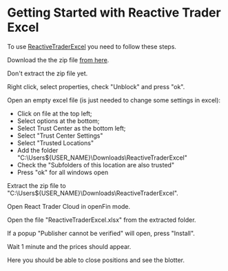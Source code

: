# Getting Started with Reactive Trader Excel

To use [ReactiveTraderExcel](https://weareadaptive.com/2016/10/05/rich-desktop-experience-openfin/) you need to follow
these steps.

Download the the zip file [from here](http://adaptiveconsulting.github.io/ReactiveTraderJS/install/ReactiveTraderExcel.zip).

Don't extract the zip file yet.

Right click, select properties, check "Unblock" and press "ok".

Open an empty excel file (is just needed to change some settings in excel):

- Click on file at the top left;
- Select options at the bottom;
- Select Trust Center as the bottom left;
- Select "Trust Center Settings"
- Select "Trusted Locations"
- Add the folder "C:\Users\${USER_NAME}\Downloads\ReactiveTraderExcel\"
- Check the "Subfolders of this location are also trusted"
- Press "ok" for all windows open

Extract the zip file to "C:\Users\${USER_NAME}\Downloads\ReactiveTraderExcel\".

Open React Trader Cloud in openFin mode.

Open the file "ReactiveTraderExcel.xlsx" from the extracted folder.

If a popup "Publisher cannot be verified" will open, press "Install".

Wait 1 minute and the prices should appear.

Here you should be able to close positions and see the blotter.
